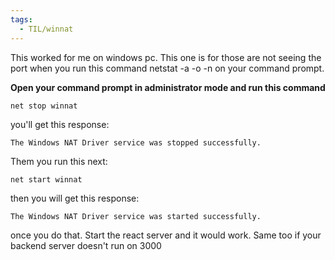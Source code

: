 ```yaml
---
tags:
  - TIL/winnat
---
```


This worked for me on windows pc. This one is for those are not seeing the port when you run this command netstat -a -o -n on your command prompt.


**Open your command prompt in administrator mode and run this command**
```shell
net stop winnat
```

you'll get this response:
```Shell
The Windows NAT Driver service was stopped successfully.
```

Them you run this next:
```shell
net start winnat
```


then you will get this response:
```shell
The Windows NAT Driver service was started successfully.
```

once you do that. Start the react server and it would work. Same too if your backend server doesn't run on 3000